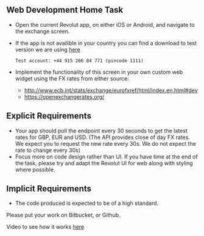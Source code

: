 ## Web Development Home Task

 
-  	Open the current Revolut app, on either iOS or Android, and navigate to the exchange screen.
-   If the app is not availible in your country you can find a download to test version we are using [here](https://drive.google.com/open?id=0B5UMc7RikYaEaFlmUC1EVU00VzA)

       	Test account: +44 915 266 84 771 (pincode 1111)
 
- Implement the functionality of this screen in your own custom web widget using the FX rates from either source:
    - http://www.ecb.int/stats/exchange/eurofxref/html/index.en.html#dev
    - https://openexchangerates.org/
 
## Explicit Requirements
- Your app should poll the endpoint every 30 seconds to get the latest rates for GBP, EUR and USD. (The API provides close of day FX rates. We expect you to request the new rate every 30s. We do not expect the rate to change every 30s)
- Focus more on code design rather than UI. If you have time at the end of the task, please try and adapt the Revolut UI for web along with styling where possible.
 
## Implicit Requirements
- The code produced is expected to be of a high standard.
 
Please put your work on Bitbucket, or Github.
 

Video to see how it works [here](https://www.youtube.com/watch?v=c0zPSiKYipc)
